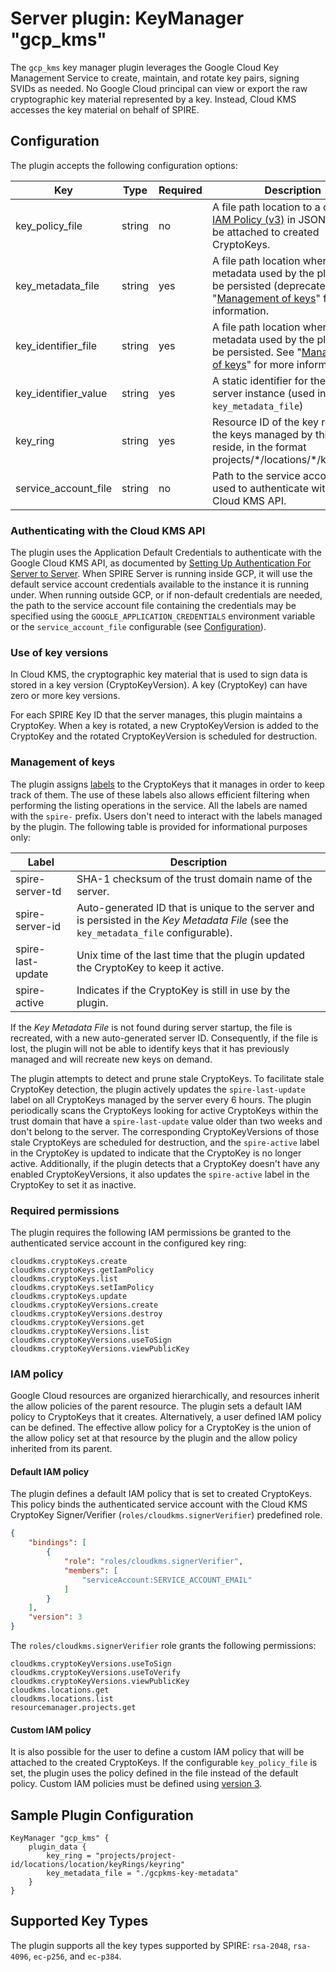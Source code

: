 # Server plugin: KeyManager "gcp_kms"

The `gcp_kms` key manager plugin leverages the Google Cloud Key Management
Service to create, maintain, and rotate key pairs, signing SVIDs as needed. No
Google Cloud principal can view or export the raw cryptographic key material
represented by a key. Instead, Cloud KMS accesses the key material on behalf of
SPIRE.

## Configuration

The plugin accepts the following configuration options:

| Key                  | Type   | Required | Description                                                                                                                                                                                    | Default                                                         |
|----------------------|--------|----------|------------------------------------------------------------------------------------------------------------------------------------------------------------------------------------------------|-----------------------------------------------------------------|
| key_policy_file      | string | no       | A file path location to a custom [IAM Policy (v3)](https://cloud.google.com/pubsub/docs/reference/rpc/google.iam.v1#google.iam.v1.Policy) in JSON format to be attached to created CryptoKeys. | ""                                                              |
| key_metadata_file    | string | yes      | A file path location where key metadata used by the plugin will be persisted (deprecated). See "[Management of keys](#management-of-keys)" for more information.                               | ""                                                              |
| key_identifier_file  | string | yes      | A file path location where key metadata used by the plugin will be persisted. See "[Management of keys](#management-of-keys)" for more information.                                            | ""                                                              |
| key_identifier_value | string | yes      | A static identifier for the SPIRE server instance (used instead of `key_metadata_file`)                                                                                                        | ""                                                              |
| key_ring             | string | yes      | Resource ID of the key ring where the keys managed by this plugin reside, in the format projects/\*/locations/\*/keyRings/\*                                                                   | ""                                                              |
| service_account_file | string | no       | Path to the service account file used to authenticate with the Cloud KMS API.                                                                                                                  | Value of `GOOGLE_APPLICATION_CREDENTIALS` environment variable. |

### Authenticating with the Cloud KMS API

The plugin uses the Application Default Credentials to authenticate with the
Google Cloud KMS API, as documented by [Setting Up Authentication For Server to
Server](https://cloud.google.com/docs/authentication/production). When SPIRE
Server is running inside GCP, it will use the default service account
credentials available to the instance it is running under. When running outside
GCP, or if non-default credentials are needed, the path to the service account
file containing the credentials may be specified using the
`GOOGLE_APPLICATION_CREDENTIALS` environment variable or the
`service_account_file` configurable (see [Configuration](#configuration)).

### Use of key versions

In Cloud KMS, the cryptographic key material that is used to sign data is stored
in a key version (CryptoKeyVersion). A key (CryptoKey) can have zero or more key
versions.

For each SPIRE Key ID that the server manages, this plugin maintains a
CryptoKey. When a key is rotated, a new CryptoKeyVersion is added to the
CryptoKey and the rotated CryptoKeyVersion is scheduled for destruction.

### Management of keys

The plugin assigns
[labels](https://cloud.google.com/kms/docs/creating-managing-labels) to the
CryptoKeys that it manages in order to keep track of them. The use of these
labels also allows efficient filtering when performing the listing operations in
the service. All the labels are named with the `spire-` prefix.
Users don't need to interact with the labels managed by the plugin. The
following table is provided for informational purposes only:

| Label             | Description                                                                                                                            |
|-------------------|----------------------------------------------------------------------------------------------------------------------------------------|
| spire-server-td   | SHA-1 checksum of the trust domain name of the server.                                                                                 |
| spire-server-id   | Auto-generated ID that is unique to the server and is persisted in the _Key Metadata File_ (see the `key_metadata_file` configurable). |
| spire-last-update | Unix time of the last time that the plugin updated the CryptoKey to keep it active.                                                    |
| spire-active      | Indicates if the CryptoKey is still in use by the plugin.                                                                              |

If the _Key Metadata File_ is not found during server startup, the file is
recreated, with a new auto-generated server ID. Consequently, if the file is
lost, the plugin will not be able to identify keys that it has previously
managed and will recreate new keys on demand.

The plugin attempts to detect and prune stale CryptoKeys. To facilitate stale
CryptoKey detection, the plugin actively updates the `spire-last-update` label
on all CryptoKeys managed by the server every 6 hours. The plugin periodically
scans the CryptoKeys looking for active CryptoKeys within the trust domain that
have a `spire-last-update` value older than two weeks and don't belong to the
server. The corresponding CryptoKeyVersions of those stale CryptoKeys are
scheduled for destruction, and the `spire-active` label in the CryptoKey is
updated to indicate that the CryptoKey is no longer active. Additionally, if
the plugin detects that a CryptoKey doesn't have any enabled CryptoKeyVersions,
it also updates the `spire-active` label in the CryptoKey to set it as inactive.

### Required permissions

The plugin requires the following IAM permissions be granted to the
authenticated service account in the configured key ring:

```text
cloudkms.cryptoKeys.create
cloudkms.cryptoKeys.getIamPolicy
cloudkms.cryptoKeys.list
cloudkms.cryptoKeys.setIamPolicy
cloudkms.cryptoKeys.update
cloudkms.cryptoKeyVersions.create
cloudkms.cryptoKeyVersions.destroy
cloudkms.cryptoKeyVersions.get
cloudkms.cryptoKeyVersions.list
cloudkms.cryptoKeyVersions.useToSign
cloudkms.cryptoKeyVersions.viewPublicKey
```

### IAM policy

Google Cloud resources are organized hierarchically, and resources inherit the
allow policies of the parent resource. The plugin sets a default IAM policy to
CryptoKeys that it creates. Alternatively, a user defined IAM policy can be
defined.
The effective allow policy for a CryptoKey is the union of the allow policy set
at that resource by the plugin and the allow policy inherited from its parent.

#### Default IAM policy

The plugin defines a default IAM policy that is set to created CryptoKeys. This
policy binds the authenticated service account with the Cloud KMS CryptoKey
Signer/Verifier (`roles/cloudkms.signerVerifier`) predefined role.

```json
{
    "bindings": [
        {
            "role": "roles/cloudkms.signerVerifier",
            "members": [
                "serviceAccount:SERVICE_ACCOUNT_EMAIL"
            ]
        }
    ],
    "version": 3
}

```

The `roles/cloudkms.signerVerifier` role grants the following permissions:

```text
cloudkms.cryptoKeyVersions.useToSign
cloudkms.cryptoKeyVersions.useToVerify
cloudkms.cryptoKeyVersions.viewPublicKey
cloudkms.locations.get
cloudkms.locations.list
resourcemanager.projects.get
```

#### Custom IAM policy

It is also possible for the user to define a custom IAM policy that will be
attached to the created CryptoKeys. If the configurable `key_policy_file` is
set, the plugin uses the policy defined in the file instead of the default
policy.
Custom IAM policies must be defined using
[version 3](https://cloud.google.com/iam/docs/policies#versions).

## Sample Plugin Configuration

```hcl
KeyManager "gcp_kms" {
    plugin_data {        
        key_ring = "projects/project-id/locations/location/keyRings/keyring"
        key_metadata_file = "./gcpkms-key-metadata"
    }
}
```

## Supported Key Types

The plugin supports all the key types supported by SPIRE: `rsa-2048`,
`rsa-4096`, `ec-p256`, and `ec-p384`.

